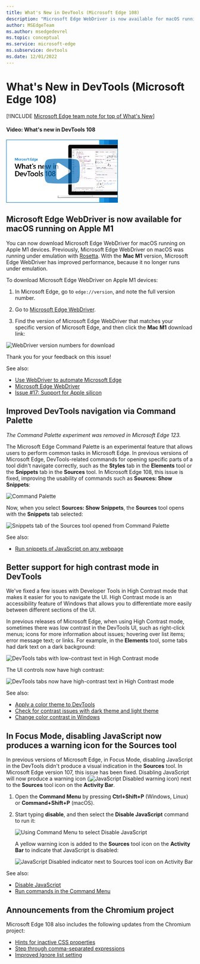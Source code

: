 ```yaml
---
title: What's New in DevTools (Microsoft Edge 108)
description: "Microsoft Edge WebDriver is now available for macOS running on Apple M1. Improved DevTools navigation via Command Palette. Better support for high contrast mode in DevTools. In Focus Mode, disabling JavaScript now produces a warning icon for the Sources tool.  And more."
author: MSEdgeTeam
ms.author: msedgedevrel
ms.topic: conceptual
ms.service: microsoft-edge
ms.subservice: devtools
ms.date: 12/01/2022
---
```

# What's New in DevTools (Microsoft Edge 108)

[!INCLUDE [Microsoft Edge team note for top of What's New](../../includes/edge-whats-new-note.md)]


<!-- ------------------------------ -->
#### Video: What's new in DevTools 108

[![Thumbnail image for video "What's new in DevTools 108"](./devtools-108-images/devtools-whatsnew-108.png)](https://www.youtube.com/watch?v=KmGXnsSCtI4)


<!-- ====================================================================== -->
## Microsoft Edge WebDriver is now available for macOS running on Apple M1

<!-- Subtitle: On Apple M1 devices, Microsoft Edge WebDriver was previously running under emulation. Now, it will run faster without emulation. -->

You can now download Microsoft Edge WebDriver for macOS running on Apple M1 devices.  Previously, Microsoft Edge WebDriver on macOS was running under emulation with [Rosetta](https://support.apple.com/HT211861).  With the **Mac M1** version, Microsoft Edge WebDriver has improved performance, because it no longer runs under emulation.

To download Microsoft Edge WebDriver on Apple M1 devices:

1. In Microsoft Edge, go to `edge://version`, and note the full version number.

1. Go to [Microsoft Edge WebDriver](https://developer.microsoft.com/microsoft-edge/tools/webdriver/).

1. Find the version of Microsoft Edge WebDriver that matches your specific version of Microsoft Edge, and then click the **Mac M1** download link:

![WebDriver version numbers for download](./devtools-108-images/webdriver-versions.png)

Thank you for your feedback on this issue!

See also:
* [Use WebDriver to automate Microsoft Edge](../../../../webdriver-chromium/index.md)
* [Microsoft Edge WebDriver](https://developer.microsoft.com/microsoft-edge/tools/webdriver/)
* [Issue #17: Support for Apple silicon](https://github.com/MicrosoftEdge/EdgeWebDriver/issues/17)


<!-- ====================================================================== -->
## Improved DevTools navigation via Command Palette

_The Command Palette experiment was removed in Microsoft Edge 123._

<!-- Subtitle: This update fixes a bug related to opening DevTools from the Command Palette in Microsoft Edge. -->

The Microsoft Edge Command Palette is an experimental feature that allows users to perform common tasks in Microsoft Edge.  In previous versions of Microsoft Edge, DevTools-related commands for opening specific parts of a tool didn't navigate correctly, such as the **Styles** tab in the **Elements** tool or the **Snippets** tab in the **Sources** tool.  In Microsoft Edge 108, this issue is fixed, improving the usability of commands such as **Sources: Show Snippets**:

![Command Palette](./devtools-108-images/command-palette.png)

Now, when you select **Sources: Show Snippets**, the **Sources** tool opens with the **Snippets** tab selected:

![Snippets tab of the Sources tool opened from Command Palette](./devtools-108-images/command-palette-opened-snippets.png)

See also:
* [Run snippets of JavaScript on any webpage](../../../javascript/snippets.md)


<!-- ====================================================================== -->
## Better support for high contrast mode in DevTools

<!-- Subtitle: High Contrast Mode fixes. -->

We've fixed a few issues with Developer Tools in High Contrast mode that makes it easier for you to navigate the UI.  High Contrast mode is an accessibility feature of Windows that allows you to differentiate more easily between different sections of the UI.

In previous releases of Microsoft Edge, when using High Contrast mode, sometimes there was low contrast in the DevTools UI, such as right-click menus; icons for more information about issues; hovering over list items; error message text; or links.  For example, in the **Elements** tool, some tabs had dark text on a dark background:

![DevTools tabs with low-contrast text in High Contrast mode](./devtools-108-images/high-contrast-mode-low-contrast.png)
<!-- Desert theme, Edge 107 -->

The UI controls now have high contrast:

![DevTools tabs now have high-contrast text in High Contrast mode](./devtools-108-images/high-contrast-mode-high-contrast.png)
<!-- Desert theme, Edge 109 -->

See also:
* [Apply a color theme to DevTools](../../../customize/theme.md)
* [Check for contrast issues with dark theme and light theme](../../../accessibility/test-dark-mode.md)
* [Change color contrast in Windows](https://support.microsoft.com/windows/change-color-contrast-in-windows-fedc744c-90ac-69df-aed5-c8a90125e696)


<!-- ====================================================================== -->
## In Focus Mode, disabling JavaScript now produces a warning icon for the Sources tool

<!-- Subtitle: The Sources tool in Focus Mode will warn you when you disable JavaScript in the DevTools. -->

In previous versions of Microsoft Edge, in Focus Mode, disabling JavaScript in the DevTools didn't produce a visual indication in the **Sources** tool.  In Microsoft Edge version 107, this issue has been fixed.  Disabling JavaScript will now produce a warning icon (![JavaScript Disabled warning icon](./devtools-108-images/javascript-disabled-warning-icon.png)) next to the **Sources** tool icon on the **Activity Bar**.

1. Open the **Command Menu** by pressing **Ctrl+Shift+P** (Windows, Linux) or **Command+Shift+P** (macOS).

1. Start typing **disable**, and then select the **Disable JavaScript** command to run it:

   ![Using Command Menu to select Disable JavaScript](./devtools-108-images/disable-javascript.png)

   A yellow warning icon is added to the **Sources** tool icon on the **Activity Bar** to indicate that JavaScript is disabled:

   ![JavaScript Disabled indicator next to Sources tool icon on Activity Bar](./devtools-108-images/javascript-disabled.png)

See also:
* [Disable JavaScript](../../../javascript/disable.md)
* [Run commands in the Command Menu](../../../command-menu/index.md)


<!-- ====================================================================== -->
## Announcements from the Chromium project

Microsoft Edge 108 also includes the following updates from the Chromium project:

* [Hints for inactive CSS properties](https://developer.chrome.com/blog/new-in-devtools-108/#css-hint)
* [Step through comma-separated expressions](https://developer.chrome.com/blog/new-in-devtools-108/#debugging)
* [Improved Ignore list setting](https://developer.chrome.com/blog/new-in-devtools-108/#ignore-list)


<!-- ====================================================================== -->
<!-- uncomment if content is copied from developer.chrome.com to this page -->

<!-- > [!NOTE]
> Portions of this page are modifications based on work created and [shared by Google](https://developers.google.com/terms/site-policies) and used according to terms described in the [Creative Commons Attribution 4.0 International License](https://creativecommons.org/licenses/by/4.0).
> The original page for announcements from the Chromium project is [What's New in DevTools (Chrome 108)](https://developer.chrome.com/blog/new-in-devtools-108) and is authored by [Jecelyn Yeen](https://developers.google.com/web/resources/contributors#jecelynyeen) (Developer advocate working on Chrome DevTools at Google). -->


<!-- ====================================================================== -->
<!-- uncomment if content is copied from developer.chrome.com to this page -->

<!-- [![Creative Commons License](../../../../media/cc-logo/88x31.png)](https://creativecommons.org/licenses/by/4.0)
This work is licensed under a [Creative Commons Attribution 4.0 International License](https://creativecommons.org/licenses/by/4.0). -->
